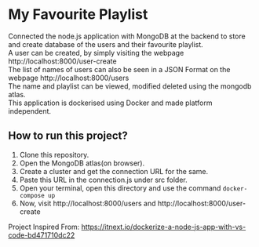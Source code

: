 # My Favourite Playlist

Connected the node.js application with MongoDB at the backend to store and create database of the users and their favourite playlist. \
A user can be created, by simply visiting the webpage http://localhost:8000/user-create \
The list of names of users can also be seen in a JSON Format on the webpage http://localhost:8000/users \
The name and playlist can be viewed, modified deleted using the mongodb atlas. \
This application is dockerised using Docker and made platform independent. 

<h2><b>How to run this project?</b></h2>

1. Clone this repository. 
2. Open the MongoDB atlas(on browser).
3. Create a cluster and get the connection URL for the same.
4. Paste this URL in the connection.js under src folder. 
5. Open your terminal, open this directory and use the command ```docker-compose up```
6. Now, visit http://localhost:8000/users and http://localhost:8000/user-create

Project Inspired From: https://itnext.io/dockerize-a-node-js-app-with-vs-code-bd471710dc22
